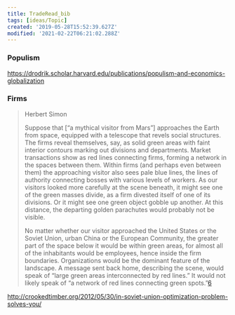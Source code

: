 ```yaml
---
title: TradeRead_bib
tags: [ideas/Topic]
created: '2019-05-28T15:52:39.627Z'
modified: '2021-02-22T06:21:02.288Z'
---
```




### Populism

https://drodrik.scholar.harvard.edu/publications/populism-and-economics-globalization



### Firms

> Herbert Simon
>
> 
>
> Suppose that [“a mythical visitor from Mars”] approaches the Earth from space, equipped with a telescope that revels social structures. The firms reveal themselves, say, as solid green areas with faint interior contours marking out divisions and departments. Market transactions show as red lines connecting firms, forming a network in the spaces between them. Within firms (and perhaps even between them) the approaching visitor also sees pale blue lines, the lines of authority connecting bosses with various levels of workers. As our visitors looked more carefully at the scene beneath, it might see one of the green masses divide, as a firm divested itself of one of its divisions. Or it might see one green object gobble up another. At this distance, the departing golden parachutes would probably not be visible.
>
> No matter whether our visitor approached the United States or the Soviet Union, urban China or the European Community, the greater part of the space below it would be within green areas, for almost all of the inhabitants would be employees, hence inside the firm boundaries. Organizations would be the dominant feature of the landscape. A message sent back home, describing the scene, would speak of “large green areas interconnected by red lines.” It would not likely speak of “a network of red lines connecting green spots.”[6](http://crookedtimber.org/2012/05/30/in-soviet-union-optimization-problem-solves-you/#simon)

http://crookedtimber.org/2012/05/30/in-soviet-union-optimization-problem-solves-you/


